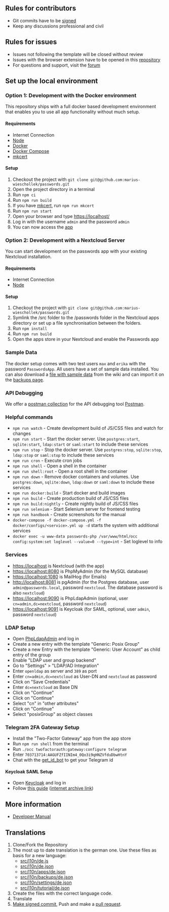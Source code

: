 ## Rules for contributors

* Git commits have to be [signed](https://git.mdns.eu/nextcloud/passwords/wikis/Developers/Contributing/Verify-Git-Commits)
* Keep any discussions professional and civil

## Rules for issues

* Issues not following the template will be closed without review
* Issues with the browser extension have to be opened in this [repository](https://github.com/marius-wieschollek/passwords-webextension)
* For questions and support, visit the [forum](https://help.nextcloud.com/c/apps/passwords)

## Set up the local environment
### Option 1: Development with the Docker environment
This repository ships with a full docker based development environment that enables you to use all app functionality without much setup.

#### Requirements
* Internet Connection
* [Node](https://nodejs.org/)
* [Docker](https://store.docker.com/search?type=edition&offering=community)
* [Docker Compose](https://docs.docker.com/compose/install/#install-compose)
* [mkcert](https://github.com/FiloSottile/mkcert)

#### Setup
1. Checkout the project with `git clone git@github.com:marius-wieschollek/passwords.git`
2. Open the project directory in a terminal
3. Run `npm ci`
4. Run `npm run build`
5. If you have [mkcert](https://github.com/FiloSottile/mkcert), run `npm run mkcert`
6. Run `npm run start`
7. Open your browser and type [https://localhost/](https://localhost/)
8. Log in with the username `admin` and the password `admin`
9. You can now access the [app](http://localhost/index.php/apps/passwords)


### Option 2: Development with a Nextcloud Server
You can start development on the passwords app with your existing Nextcloud installation.

#### Requirements
* Internet Connection
* [Node](https://nodejs.org/)

#### Setup
1. Checkout the project with `git clone git@github.com:marius-wieschollek/passwords.git`
2. Symlink the /src folder to the /passwords folder in the Nextcloud apps directory
   or set up a file synchronisation between the folders.
3. Run `npm install`
4. Run `npm run build`
5. Open the apps store in your Nextcloud and enable the Passwords app


### Sample Data
The docker setup comes with two test users `max` and `erika` with the password `PasswordsApp`.
All users have a set of sample data installed.
You can also download a [file with sample data](https://git.mdns.eu/nextcloud/passwords/wikis/Developers/_files/SamplePasswords.json) from the wiki and can import it on the [backups page](http://localhost/index.php/apps/passwords#/backup).

### API Debugging
We offer a [postman collection](https://git.mdns.eu/nextcloud/passwords/-/wikis/Developers/_files/postman-collection.json) for the API debugging tool [Postman](https://www.postman.com/).

### Helpful commands
* `npm run watch` - Create development build of JS/CSS files and watch for changes
* `npm run start` - Start the docker server. Use `postgres:start`, `sqlite:start`, `ldap:start` or `saml:start` to include these services
* `npm run stop` - Stop the docker server. Use `postgres:stop`, `sqlite:stop`, `ldap:stop` or `saml:stop` to include these services
* `npm run cron` - Execute cron jobs
* `npm run shell` - Open a shell in the container
* `npm run shell:root` - Open a root shell in the container
* `npm run down` - Remove docker containers and volumes. Use `postgres:down`, `sqlite:down`, `ldap:down` or `saml:down` to include these services
* `npm run docker:build` - Start docker and build images
* `npm run build` - Create production build of JS/CSS files
* `npm run build:nightly` - Create nightly build of JS/CSS files
* `npm run selenium` - Start Selenium server for frontend testing
* `npm run handbook` - Create screenshots for the manual
* `docker-compose -f docker-compose.yml -f docker/configs/<service>.yml up -d` starts the system with additional services
* `docker exec -u www-data passwords-php /var/www/html/occ  config:system:set loglevel --value=0 --type=int` - Set loglevel to info

### Services
 - [https://localhost](https://localhost) is Nextcloud (with the app)
 - [https://localhost:8080](https://localhost:8080) is PhpMyAdmin (for the MySQL database)
 - [https://localhost:1080](https://localhost:1080) is MailHog (for Emails)
 - [http://localhost:8081](http://localhost:8081) is pgAdmin (for the Postgres database, user `admin@passwords.local`, password `nextcloud`. The database password is also `nextcloud`)
 - [https://localhost:9090](https://localhost:9090) is PhpLdapAdmin (optional, user `cn=admin,dc=nextcloud`, password `nextcloud`)
 - [https://localhost:9091](https://localhost:9091) is Keycloak (for SAML, optional, user `admin`, password `nextcloud`)

### LDAP Setup
 - Open [PhpLdapAdmin](https://localhost:9090) and log in
 - Create a new entry with the template "Generic: Posix Group"
 - Create a new Entry with the template "Generic: User Account" as child entry of the group
 - Enable "LDAP user and group backend"
 - Go to "Settings" > "LDAP/AD Integration"
 - Enter `openldap` as server and `389` as port
 - Enter `cn=admin,dc=nextcloud` as User-DN and `nextcloud` as password
 - Click on "Save Credentials"
 - Enter `dc=nextcloud` as Base DN
 - Click on "Continue"
 - Click on "Continue"
 - Select "cn" in "other attributes"
 - Click on "Continue"
 - Select "posixGroup" as object classes

### Telegram 2FA Gateway Setup
 - Install the "Two-Factor Gateway" app from the app store
 - Run `npm run shell` from the terminal
 - Run `./occ twofactorauth:gateway:configure telegram`
 - Enter `703713714:AAGUFZfIINIm4_0Qo3i9qHNZVfduDbwHtnY`
 - Chat with the [get_id_bot](tg://resolve?domain=get_id_bot) to get your Telegram id

#### Keycloak SAML Setup
 - Open [Keycloak](https://localhost:9091) and log in
 - Follow [this guide](https://stackoverflow.com/a/48400813) ([internet archive link](https://web.archive.org/web/20200116192513/https://stackoverflow.com/questions/48400812/sso-with-saml-keycloak-and-nextcloud/48400813))

## More information
* [Developer Manual](https://git.mdns.eu/nextcloud/passwords/wikis/Developers/Index)

## Translations
1. Clone/Fork the Repository
2. The most up to date translation is the german one. Use these files as basis for a new language:
    - [src/l10n/de.js](src/l10n/de.js)
    - [src/l10n/de.json](src/l10n/de.json)
    - [src/l10n/apps/de.json](src/l10n/apps/de.json)
    - [src/l10n/backups/de.json](src/l10n/backups/de.json)
    - [src/l10n/settings/de.json](src/l10n/settings/de.json)
    - [src/l10n/tutorial/de.json](src/l10n/tutorial/de.json)
3. Create the files with the correct language code.
4. Translate
5. [Make signed commit](#rules-for-contributors), Push and make a [pull request](https://github.com/marius-wieschollek/passwords/pulls).